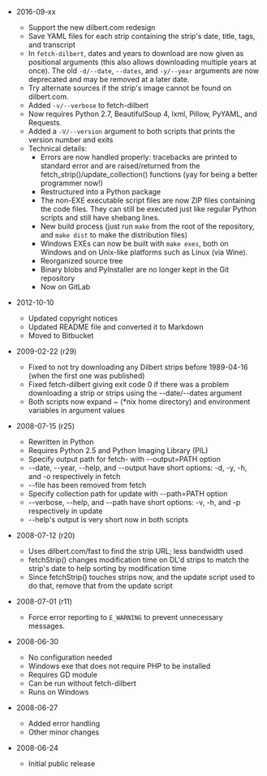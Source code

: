 * 2016-09-xx
    * Support the new dilbert.com redesign
    * Save YAML files for each strip containing the strip's date, title, tags,
      and transcript
    * In `fetch-dilbert`, dates and years to download are now given as
      positional arguments (this also allows downloading multiple years at
      once).  The old `-d/--date`, `--dates`, and `-y/--year` arguments are
      now deprecated and may be removed at a later date.
    * Try alternate sources if the strip's image cannot be found on dilbert.com.
    * Added `-v/--verbose` to fetch-dilbert
    * Now requires Python 2.7, BeautifulSoup 4, lxml, Pillow, PyYAML, and
      Requests.
    * Added a `-V/--version` argument to both scripts that prints the version
      number and exits
    * Technical details:
        * Errors are now handled properly:  tracebacks are printed to standard
          error and are raised/returned from the fetch_strip()/update_collection()
          functions (yay for being a better programmer now!)
        * Restructured into a Python package
        * The non-EXE executable script files are now ZIP files containing the
          code files.  They can still be executed just like regular Python scripts
          and still have shebang lines.
        * New build process (just run `make` from the root of the repository,
          and `make dist` to make the distribution files)
        * Windows EXEs can now be built with `make exes`, both on Windows and
          on Unix-like platforms such as Linux (via Wine).
        * Reorganized source tree
        * Binary blobs and PyInstaller are no longer kept in the Git repository
        * Now on GitLab

* 2012-10-10
    * Updated copyright notices
    * Updated README file and converted it to Markdown
    * Moved to Bitbucket

* 2009-02-22 (r29)
    * Fixed to not try downloading any Dilbert strips before 1989-04-16 (when
      the first one was published)
    * Fixed fetch-dilbert giving exit code 0 if there was a problem downloading
      a strip or strips using the --date/--dates argument
    * Both scripts now expand ~ (\*nix home directory) and environment variables
      in argument values

* 2008-07-15 (r25)
    * Rewritten in Python
    * Requires Python 2.5 and Python Imaging Library (PIL)
    * Specify output path for fetch- with --output=PATH option
    * --date, --year, --help, and --output have short options:  -d, -y, -h, and
      -o respectively in fetch
    * --file has been removed from fetch 
    * Specify collection path for update with --path=PATH option
    * --verbose, --help, and --path have short options:  -v, -h, and -p
      respectively in update
    * --help's output is very short now in both scripts

* 2008-07-12 (r20)
    * Uses dilbert.com/fast to find the strip URL; less bandwidth used
    * fetchStrip() changes modification time on DL'd strips to match the strip's
      date to help sorting by modification time
    * Since fetchStrip() touches strips now, and the update script used to do
      that, remove that from the update script 

* 2008-07-01 (r11)
    * Force error reporting to `E_WARNING` to prevent unnecessary messages. 

* 2008-06-30
    * No configuration needed
    * Windows exe that does not require PHP to be installed
    * Requires GD module
    * Can be run without fetch-dilbert
    * Runs on Windows 

* 2008-06-27
    * Added error handling
    * Other minor changes 

* 2008-06-24
    * Initial public release 
